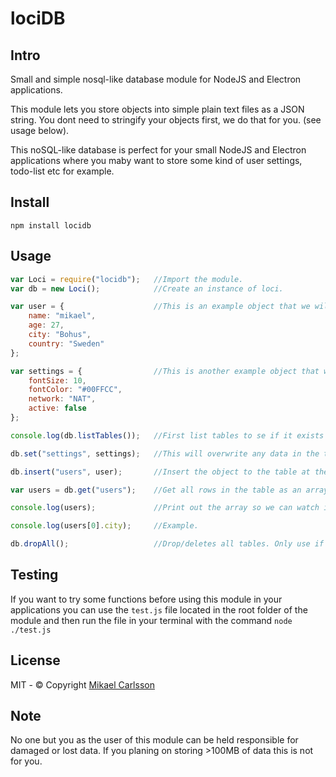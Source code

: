 # lociDB

## Intro
Small and simple nosql-like database module 
for NodeJS and Electron applications.

This module lets you store objects into simple plain text files as a JSON string.
You dont need to stringify your objects first, we do that for you. (see usage below).

This noSQL-like database is perfect for your small NodeJS and Electron applications where you 
maby want to store some kind of user settings, todo-list etc for example.  

## Install
`npm install locidb`

## Usage

```javascript
var Loci = require("locidb");   //Import the module.
var db = new Loci();            //Create an instance of loci.

var user = {                    //This is an example object that we will INSERT into a table.
    name: "mikael",
    age: 27,
    city: "Bohus",
    country: "Sweden"
};

var settings = {                //This is another example object that we will SET into a table.
    fontSize: 10,
    fontColor: "#00FFCC",
    network: "NAT",
    active: false
};

console.log(db.listTables());   //First list tables to se if it exists any already.

db.set("settings", settings);   //This will overwrite any data in the table and insert the value instead.

db.insert("users", user);       //Insert the object to the table at the end.

var users = db.get("users");    //Get all rows in the table as an array of objects

console.log(users);             //Print out the array so we can watch it.

console.log(users[0].city);     //Example.

db.dropAll();                   //Drop/deletes all tables. Only use if you know what you doing.
```

## Testing
If you want to try some functions before using this module 
in your applications you can use the `test.js` file located in the
root folder of the module and then run the file in your terminal with the command
`node ./test.js`

## License
MIT - © Copyright [Mikael Carlsson](http://mikaelcarlsson.info)

## Note
No one but you as the user of this module can be held responsible for damaged or lost data.
If you planing on storing >100MB of data this is not for you.
